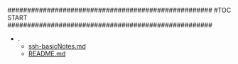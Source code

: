 





####################################################
#TOC START
####################################################
* .
    * [ssh-basicNotes.md](./ssh-basicNotes.md)
    * [README.md](./README.md)
